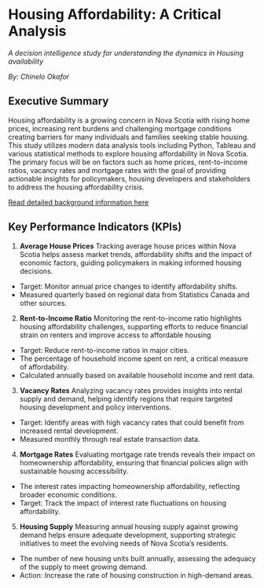 # Housing Affordability: A Critical Analysis
*A decision intelligence study for understanding the dynamics in Housing availability*

*By: Chinelo Okafor*

## Executive Summary
Housing affordability is a growing concern in Nova Scotia with rising home prices, increasing rent burdens and challenging mortgage conditions creating barriers for many individuals and families seeking stable housing. This study utilizes modern data analysis tools including Python, Tableau and various statistical methods to explore housing affordability in Nova Scotia. The primary focus will be on factors such as home prices, rent-to-income ratios, vacancy rates and mortgage rates with the goal of providing actionable insights for policymakers, housing developers and stakeholders to address the housing affordability crisis.

[Read detailed background information here](https://github.com/chinelokafor/Term-Project/blob/main/Background.md)

## Key Performance Indicators (KPIs)

1. **Average House Prices** 
Tracking average house prices within Nova Scotia helps assess market trends, affordability shifts and the impact of economic factors, guiding policymakers in making informed housing decisions.
  -	Target: Monitor annual price changes to identify affordability shifts.
  -	Measured quarterly based on regional data from Statistics Canada and other sources.
  
2. **Rent-to-Income Ratio**
Monitoring the rent-to-income ratio highlights housing affordability challenges, supporting efforts to reduce financial strain on renters and improve access to affordable housing
- Target: Reduce rent-to-income ratios in major cities.
- The percentage of household income spent on rent, a critical measure of affordability.
-	Calculated annually based on available household income and rent data.
  
3. **Vacancy Rates**
Analyzing vacancy rates provides insights into rental supply and demand, helping identify regions that require targeted housing development and policy interventions.
- Target: Identify areas with high vacancy rates that could benefit from increased rental development.
- Measured monthly through real estate transaction data.

4. **Mortgage Rates**
Evaluating mortgage rate trends reveals their impact on homeownership affordability, ensuring that financial policies align with sustainable housing accessibility.
- The interest rates impacting homeownership affordability, reflecting broader economic conditions.
- Target: Track the impact of interest rate fluctuations on housing affordability.

5. **Housing Supply**
Measuring annual housing supply against growing demand helps ensure adequate development, supporting strategic initiatives to meet the evolving needs of Nova Scotia’s residents.
-  The number of new housing units built annually, assessing the adequacy of the supply to meet growing demand.
- Action: Increase the rate of housing construction in high-demand areas.
